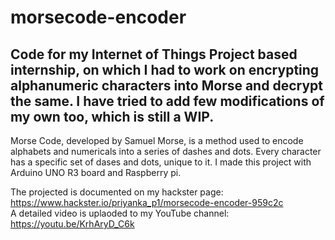 # morsecode-encoder
Code for my Internet of Things Project based internship, on which I had to work on encrypting alphanumeric characters into Morse and decrypt the same. I have tried to add few modifications of my own too, which is still a WIP. 
-----------------------------------------------------------------------------------------------------------------------------------------------------------------------------------

Morse Code, developed by Samuel Morse, is a method used to encode alphabets and numericals into a series of dashes and dots. Every character has a specific set of dases and dots, unique to it. I made this project with Arduino UNO R3 board and Raspberry pi. 

The projected is documented on my hackster page: https://www.hackster.io/priyanka_p1/morsecode-encoder-959c2c <br>
A detailed video is uplaoded to my YouTube channel: https://youtu.be/KrhAryD_C6k 
